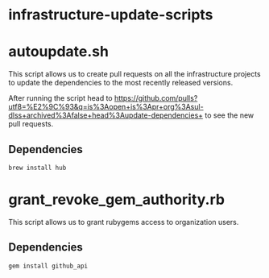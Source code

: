 # infrastructure-update-scripts

# autoupdate.sh

This script allows us to create pull requests on all the infrastructure projects to update the dependencies
to the most recently released versions.

After running the script head to https://github.com/pulls?utf8=%E2%9C%93&q=is%3Aopen+is%3Apr+org%3Asul-dlss+archived%3Afalse+head%3Aupdate-dependencies+ to see the new pull requests.

## Dependencies
```
brew install hub
```

# grant_revoke_gem_authority.rb

This script allows us to grant rubygems access to organization users.

## Dependencies
```
gem install github_api
```
